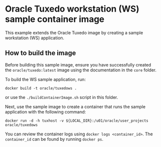 
# Oracle Tuxedo workstation (WS) sample container image

This example extends the Oracle Tuxedo image by creating a sample workstation (WS) application.

## How to build the image

Before building this sample image, ensure you have successfully created the `oracle/tuxedo:latest` image using the documentation in the `core` folder.

To build the WS sample application, run:

```shell
docker build -t oracle/tuxedows .  
```
or use the `./buildContainerImage.sh` script in this folder.

Next, use the sample image to create a container that runs the sample application with the following command:

```shell
docker run -d -h tuxhost -v ${LOCAL_DIR}:/u01/oracle/user_projects oracle/tuxedows
```

You can review the container logs using `docker logs <container_id>`. The `container_id` can be found by running `docker ps`.
